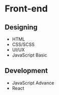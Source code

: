 # Front-end

## Designing
- HTML
- CSS/SCSS
- UI/UX
- JavaScript Basic

## Development
- JavaScript Advance
- React